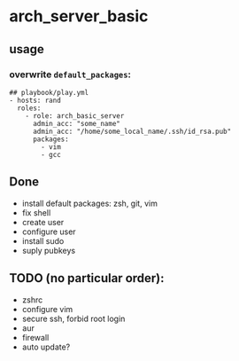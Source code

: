 # arch_server_basic

## usage

### overwrite `default_packages`:
```
## playbook/play.yml
- hosts: rand
  roles:
    - role: arch_basic_server
      admin_acc: "some_name"
      admin_acc: "/home/some_local_name/.ssh/id_rsa.pub"
      packages:
        - vim
        - gcc
```

## Done
* install default packages: zsh, git, vim
* fix shell
* create user
* configure user
* install sudo
* suply pubkeys

## TODO (no particular order):
* zshrc
* configure vim
* secure ssh, forbid root login
* aur
* firewall
* auto update?
